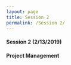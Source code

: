 ```yaml
---
layout: page
title: Session 2
permalink: /Session 2/
---
```


#### Session 2 (2/13/2019)
#### Project Management